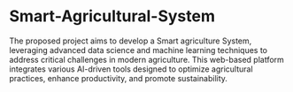 # Smart-Agricultural-System
The proposed project aims to develop a Smart agriculture System, leveraging advanced data science and machine learning techniques to address critical challenges in modern agriculture. This web-based platform integrates various AI-driven tools designed to optimize agricultural practices, enhance productivity, and promote sustainability.
